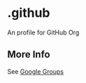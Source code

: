 # .github
An profile for GitHub Org

## More Info

See [Google Groups](https://groups.google.com/g/huaweihealthsyncv1y2022)
